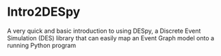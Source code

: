 # Intro2DESpy

A very quick and basic introduction to using DESpy, a Discrete Event Simulation (DES) library that can easily map an Event Graph model onto a running Python program
